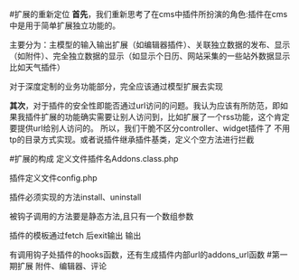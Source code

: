 #扩展的重新定位
**首先**，我们重新思考了在cms中插件所扮演的角色:插件在cms中是用于简单扩展独立功能的。

主要分为：主模型的输入输出扩展（如编辑器插件）、关联独立数据的发布、显示（如附件）、完全独立数据的显示（如显示个日历、网站采集的一些站外数据显示比如天气插件）

对于深度定制的业务功能部分，完全应该通过模型扩展去实现

**其次**，对于插件的安全性即能否通过url访问的问题。我认为应该有所防范，即如果我插件扩展的功能确实需要让别人访问到，比如扩展了一个rss功能，这个肯定要提供url给别人访问的。
所以，我们干脆不区分controller、widget插件了 不用tp的目录方式实现。或者说插件继承插件基类，定义个空方法进行拦截

#扩展的构成
定义文件插件名Addons.class.php

插件定义文件config.php

插件必须实现的方法install、uninstall

被钩子调用的方法要是静态方法,且只有一个数组参数

插件的模板通过fetch 后exit输出 输出

有调用钩子处插件的hooks函数，还有生成插件内部url的addons_url函数
#第一期扩展
附件、编辑器、评论
